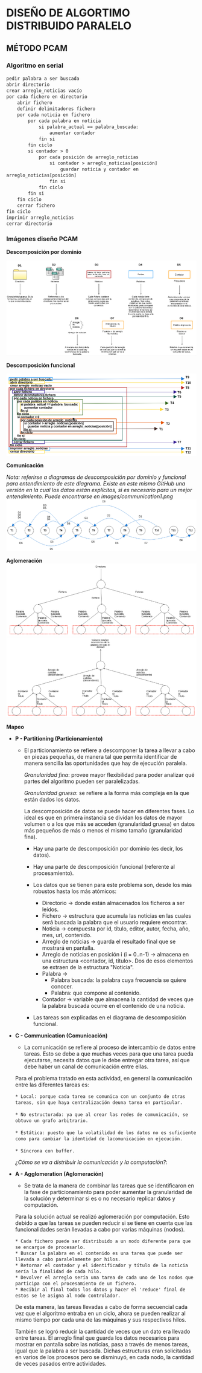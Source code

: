 # DISEÑO DE ALGORTIMO DISTRIBUIDO PARALELO

## MÉTODO PCAM

### Algoritmo en serial
    
    pedir palabra a ser buscada
    abrir directorio
    crear arreglo_noticias vacío
    por cada fichero en directorio
        abrir fichero
        definir delimitadores fichero
        por cada noticia en fichero
            por cada palabra en noticia
                si palabra_actual == palabra_buscada:
                    aumentar contador
                fin si
            fin ciclo
            si contador > 0
                por cada posición de arreglo_noticias
                    si contador > arreglo_noticias[posición]
                        guardar noticia y contador en arreglo_noticias[posición]
                    fin si
                fin ciclo
            fin si
        fin ciclo
        cerrar fichero    
    fin ciclo
    imprimir arreglo_noticias
    cerrar directorio

### Imágenes diseño PCAM

__Descomposición por dominio__

![Particionamiento por dominio](https://github.com/mnl359/Text-analytics/blob/master/images/domain-partitioning.png)

__Descomposición funcional__

![Particionamiento funcional](https://github.com/mnl359/Text-analytics/blob/master/images/functional-partitioning.png)

__Comunicación__

_Nota: referirse a diagramas de descomposición por dominio y funcional para entendimiento de este diagrama. Existe en este mismo GitHub una versión en la cual los datos están explícitos, si es necesario para un mejor entendimiento. Puede encontrarse en images/communication1.png_
![Comunicación (implícito)](https://github.com/mnl359/Text-analytics/blob/master/images/communication2.png)

__Aglomeración__
![Aglomeración - Envío](https://github.com/mnl359/Text-analytics/blob/master/images/agglomeration1.png)
![Aglomeración - Recepción](https://github.com/mnl359/Text-analytics/blob/master/images/agglomeration2.png)

__Mapeo__


* **P - Partitioning (Particionamiento)**
    - El particionamiento se refiere a descomponer la tarea a llevar a cabo en piezas pequeñas, de manera tal que permita identificar de manera sencilla las oportunidades que hay de ejecución paralela. 

        *Granularidad fina*: provee mayor flexibilidad para poder analizar qué partes del algoritmo pueden ser paralelizadas. 

        *Granularidad gruesa*: se refiere a la forma más compleja en la que están dados los datos. 

        La descomposición de datos se puede hacer en diferentes fases. 
        Lo ideal es que en primera instancia se dividan los datos de mayor volumen o a los que más se acceden (granularidad gruesa) en datos más pequeños de más o menos el mismo tamaño (granularidad fina). 

        - Hay una parte de descomposición por dominio (es decir, los datos).

        - Hay una parte de descomposición funcional (referente al procesamiento).
    
      * Los datos que se tienen para este problema son, desde los más robustos hasta los más atómicos:
        - Directorio -> donde están almacenados los ficheros a ser leídos. 
        - Fichero -> estructura que acumula las noticias en las cuales será buscada la palabra que el usuario     requiere encontrar. 
        - Noticia -> compuesta por id, título, editor, autor, fecha, año, mes, url, contenido. 
        - Arreglo de noticias -> guarda el resultado final que se mostrará en pantalla.
        - Arreglo de noticias en posición i (i = 0..n-1) -> almacena en una estructura <contador, id, título>.    Dos de esos elementos se extraen de la estructura "Noticia".
        - Palabra -> 
            * Palabra buscada: la palabra cuya frecuencia se quiere conocer. 
            * Palabra: que compone al contenido.
        - Contador -> variable que almacena la cantidad de veces que la palabra buscada ocurre en el contenido de     una noticia. 
    
      * Las tareas son explicadas en el diagrama de descomposición funcional.

* **C - Communication (Comunicación)**
    - La comunicación se refiere al proceso de intercambio de datos entre tareas. Esto se debe a que muchas veces para que una tarea pueda ejecutarse, necesita datos que le debe entregar otra tarea, así que debe haber un canal de comunicación entre ellas. 

    Para el problema tratado en esta actividad, en general la comunicación entre las diferentes tareas es:

      * Local: porque cada tarea se comunica con un conjunto de otras tareas, sin que haya centralización deuna tarea en particular.

      * No estructurada: ya que al crear las redes de comunicación, se obtuvo un grafo arbitrario.

      * Estática: puesto que la volatilidad de los datos no es suficiente como para cambiar la identidad de lacomunicación en ejecución.

      * Síncrona con buffer. 

    *¿Cómo se va a distribuir la comunicación y la computación?*: 

* **A - Agglomeration (Aglomeración)**
    - Se trata de la manera de combinar las tareas que se identificaron en la fase de particionamiento para poder aumentar la granularidad de la solución y determinar si es o no necesario replicar datos y computación.

    Para la solución actual se realizó aglomeración por computación. Esto debido a que las tareas se pueden reducir si se tiene en cuenta que las funcionalidades serán llevadas a cabo por varias máquinas (nodos). 
    
      * Cada fichero puede ser distribuido a un nodo diferente para que se encargue de procesarlo.
      * Buscar la palabra en el contenido es una tarea que puede ser llevada a cabo paralelamente por hilos.
      * Retornar el contador y el identificador y título de la noticia sería la finalidad de cada hilo.
      * Devolver el arreglo sería una tarea de cada uno de los nodos que participa con el procesamiento de un fichero.
      * Recibir al final todos los datos y hacer el 'reduce' final de estos se le asigna al nodo controlador.
    
    De esta manera, las tareas llevadas a cabo de forma secuencial cada vez que el algoritmo entraba en un ciclo, ahora se pueden realizar al mismo tiempo por cada una de las máquinas y sus respectivos hilos. 

    También se logró reducir la cantidad de veces que un dato era llevado entre tareas. 
    El arreglo final que guarda los datos necesarios para mostrar en pantalla sobre las noticias, pasa a través de menos tareas, igual que la palabra a ser buscada. Dichas estructuras eran solicitadas en varios de los procesos pero se disminuyó, en cada nodo, la cantidad de veces pasados entre actividades. 